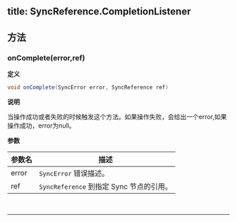 title:  SyncReference.CompletionListener
---

## 方法

### onComplete(error,ref)
**定义**

```java
void onComplete(SyncError error, SyncReference ref)
```

**说明**

当操作成功或者失败的时候触发这个方法。如果操作失败，会给出一个error,如果操作成功，error为null。

**参数**

参数名 | 描述 |
--- | --- |
error |`SyncError` 错误描述。|
ref | `SyncReference` 到指定 Sync 节点的引用。|
</br>

---


